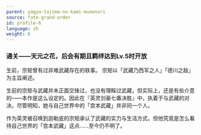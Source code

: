 ```yaml
---
parent: yagyu-tajima-no-kami-munenori
source: fate-grand-order
id: profile-6
language: zh
weight: 6
---
```


### 通关——天元之花，后会有期且羁绊达到Lv.5时开放

生前，宗矩曾有过非难武藏存在的轶事。
宗矩以「武藏乃西军之人」「德川之敌」为主旨阐述。

生前的宗矩与武藏并未正面交锋过，也没有理睬过武藏，但实际上，还是有些介意的——本作是这么设定的。因此在『英灵剑豪七番决胜』中，执着于与武藏的对决。尽管明知，她与自己世界中的「宫本武藏」并非同一个人。

作为英灵被召唤到迦勒底的宗矩承认了武藏的实力与生活方式。但他究竟是怎么看待自己世界的「宫本武藏」这点……至今仍不明了。
